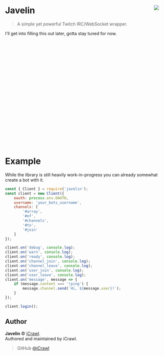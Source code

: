 # Javelin <img src="https://i.imgur.com/CtLBWyl.png" align="right">
> A simple yet powerful Twitch IRC/WebSocket wrapper.

I'll get into filling this out later, gotta stay tuned for now.

<br>
<br>
<br>
<br>
<br>
<br>
<br>
<br>
<br>
<br>
<br>
<br>
<br>
<br>
<br>
<br>
<br>
<br>
<br>
<br>

# Example

While the library is still heavily work-in-progress you can already somewhat create a bot with it.

```js
const { Client } = require('javelin');
const client = new Client({
	oauth: process.env.OAUTH,
	username: 'your_bots_username',
	channels: [
		'#array',
		'#of',
		'#channels',
		'#to',
		'#join'
	]
});

client.on('debug', console.log);
client.on('warn', console.log);
client.on('ready', console.log);
client.on('channel_join', console.log);
client.on('channel_leave', console.log);
client.on('user_join', console.log);
client.on('user_leave', console.log);
client.on('message', message => {
	if (message.content === '!ping') {
		message.channel.send(`Hi, ${message.user}!`);
	}
});

client.login();
```

## Author

**Javelin** © [iCrawl](https://github.com/iCrawl).  
Authored and maintained by iCrawl.

> GitHub [@iCrawl](https://github.com/iCrawl)
